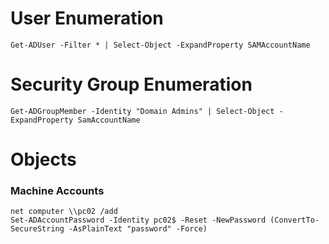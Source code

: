 # User Enumeration
```Get-ADUser -Filter * | Select-Object -ExpandProperty SAMAccountName```
# Security Group Enumeration
```Get-ADGroupMember -Identity "Domain Admins" | Select-Object -ExpandProperty SamAccountName```

# Objects
### Machine Accounts
```
net computer \\pc02 /add
Set-ADAccountPassword -Identity pc02$ -Reset -NewPassword (ConvertTo-SecureString -AsPlainText "password" -Force)
```
